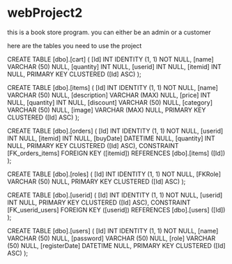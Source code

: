 # webProject2


this is a book store program.
you can either be an admin or a customer

here are the tables you need to use the project


CREATE TABLE [dbo].[cart] (
    [Id]       INT          IDENTITY (1, 1) NOT NULL,
    [name]     VARCHAR (50) NULL,
    [quantity] INT          NULL,
    [userid]   INT          NULL,
    [itemid]   INT          NULL,
    PRIMARY KEY CLUSTERED ([Id] ASC)
);

CREATE TABLE [dbo].[items] (
    [Id]          INT           IDENTITY (1, 1) NOT NULL,
    [name]        VARCHAR (50)  NULL,
    [description] VARCHAR (MAX) NULL,
    [price]       INT           NULL,
    [quantity]    INT           NULL,
    [discount]    VARCHAR (50)  NULL,
    [category]    VARCHAR (50)  NULL,
    [image]       VARCHAR (MAX) NULL,
    PRIMARY KEY CLUSTERED ([Id] ASC)
);

CREATE TABLE [dbo].[orders] (
    [Id]       INT      IDENTITY (1, 1) NOT NULL,
    [userid]   INT      NULL,
    [itemid]   INT      NULL,
    [buyDate]  DATETIME NULL,
    [quantity] INT      NULL,
    PRIMARY KEY CLUSTERED ([Id] ASC),
    CONSTRAINT [FK_orders_items] FOREIGN KEY ([itemid]) REFERENCES [dbo].[items] ([Id])
);

CREATE TABLE [dbo].[roles] (
    [Id]     INT          IDENTITY (1, 1) NOT NULL,
    [FKRole] VARCHAR (50) NULL,
    PRIMARY KEY CLUSTERED ([Id] ASC)
);

CREATE TABLE [dbo].[userid] (
    [Id]     INT IDENTITY (1, 1) NOT NULL,
    [userid] INT NULL,
    PRIMARY KEY CLUSTERED ([Id] ASC),
    CONSTRAINT [FK_userid_users] FOREIGN KEY ([userid]) REFERENCES [dbo].[users] ([Id])
);



CREATE TABLE [dbo].[users] (
    [Id]           INT          IDENTITY (1, 1) NOT NULL,
    [name]         VARCHAR (50) NULL,
    [password]     VARCHAR (50) NULL,
    [role]         VARCHAR (50) NULL,
    [registerDate] DATETIME     NULL,
    PRIMARY KEY CLUSTERED ([Id] ASC)
);












